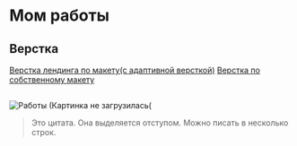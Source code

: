 # Мом работы 
## Верстка
[Верстка лендинга по макету(с адаптивной версткой)](https://github.com/21ISR/uidev-lab14-govorkov)
[Верстка по собственному макету](https://vitaliydrovosek.github.io/sto-cool/)
## 



![Работы  (Картинка не загрузилась(](https://example.com/logo.png)

> Это цитата. Она выделяется отступом.
> Можно писать в несколько строк.
<a hre>
